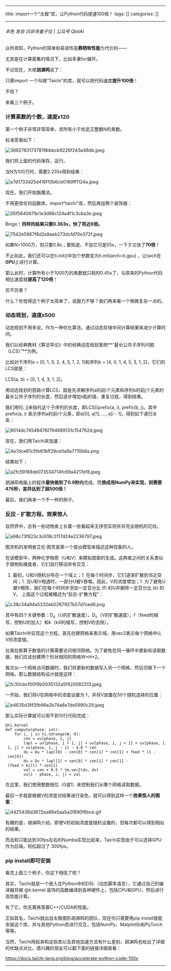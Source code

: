 
--- 
title:  import一个“太极”库，让Python代码提速100倍！ 
tags: []
categories: [] 

---
###### 丰色 发自 凹非寺量子位 | 公众号 QbitAI

众所周知，Python的简单和易读性是**靠牺牲性能**为代价的——

尤其是在计算密集的情况下，比如多重for循环。

不过现在，大佬**胡渊鸣**说了：

>  
  只需import 一个叫做“Taichi”的库，就可以把代码速度**提升100倍**！ 
 

不信？

来看三个例子。

### 计算素数的个数，速度x120

第一个例子非常非常简单，求所有小于给定正整数N的素数。

标准答案如下：

<img src="https://img-blog.csdnimg.cn/img_convert/36827831737819bbbcb9226f243a48db.jpeg" alt="36827831737819bbbcb9226f243a48db.jpeg">

我们将上面的代码保存，运行。

当N为100万时，需要2.235s得到结果：

<img src="https://img-blog.csdnimg.cn/img_convert/e7d1733d25d416f10b6cb0169ff1124a.jpeg" alt="e7d1733d25d416f10b6cb0169ff1124a.jpeg">

现在，我们开始施魔法。

不用更改任何函数体，import“taichi”库，然后再加两个装饰器：

<img src="https://img-blog.csdnimg.cn/img_convert/05f5640679c1e3d86c124a4f1c3cba3e.jpeg" alt="05f5640679c1e3d86c124a4f1c3cba3e.jpeg">

Bingo！**同样的结果只要0.363s，快了将近6倍。**

<img src="https://img-blog.csdnimg.cn/img_convert/7542e5987f8d2a9aeb273dcfd70e372f.jpeg" alt="7542e5987f8d2a9aeb273dcfd70e372f.jpeg">

如果N=1000万，则只要0.8s；要知道，不加它可是55s，一下子又快了**70倍**！

不止如此，我们还可以在ti.init()中加个参数变为ti.init(arch=ti.gpu) ，让taich在**GPU**上进行计算。

那么此时，计算所有小于1000万的素数就只耗时0.45s了，与原来的Python代码相比速度就**提高了120倍**！

厉不厉害？

什么？你觉得这个例子太简单了，说服力不够？我们再来看一个稍微复杂一点的。

### 动态规划，速度x500

动态规划不用多说，作为一种优化算法，通过动态存储中间计算结果来减少计算时间。

我们以经典教材《算法导论》中的经典动态规划案例**“最长公共子序列问题（LCS）”**为例。

比如对于序列a = [0, 1, 0, 2, 4, 3, 1, 2, 1]和序列b = [4, 0, 1, 4, 5, 3, 1, 2]，它们的LCS就是：

>  
  LCS(a, b) = [0, 1, 4, 3, 1, 2]。 
 

用动态规划的思路计算LCS，就是先求解序列a的前i个元素和序列b的前j个元素的最长公共子序列的长度，然后逐步增加i或j的值，重复过程，得到结果。

我们用f[i, j]来指代这个子序列的长度，即LCS((prefix(a, i), prefix(b, j)。其中prefix(a, i) 表示序列a的前i个元素，即a[0], a[1], …, a[i - 1]，得到如下递归关系：

<img src="https://img-blog.csdnimg.cn/img_convert/8014dc74549476f764669131c154762d.jpeg" alt="8014dc74549476f764669131c154762d.jpeg">

现在，我们用Taichi来加速：

<img src="https://img-blog.csdnimg.cn/img_convert/4a7dce81c5fb61bff29ce0a9a7710b8a.png" alt="4a7dce81c5fb61bff29ce0a9a7710b8a.png">

结果如下：

<img src="https://img-blog.csdnimg.cn/img_convert/a2fc59188de073534714fc69a4217ef8.jpeg" alt="a2fc59188de073534714fc69a4217ef8.jpeg">

胡渊鸣电脑上的程序**最快做到了0.9秒内**完成，而**换成用NumPy来实现，则需要476秒，差异达到了超500倍！**

最后，我们再来一个不一样的例子。

### 反应 - 扩散方程，效果惊人

自然界中，总有一些动物身上长着一些看起来无序但实则并非完全随机的花纹。

<img src="https://img-blog.csdnimg.cn/img_convert/a98c73f823c3c618c3117d24e2236797.jpeg" alt="a98c73f823c3c618c3117d24e2236797.jpeg">

图灵机的发明者艾伦·图灵是第一个提出模型来描述这种现象的人。

在该模型中，两种化学物质（U和V）来模拟图案的生成。这两者之间的关系类似于猎物和捕食者，它们自行移动并有交互：
1. 最初，U和V随机分布在一个域上；1. 在每个时间步，它们逐渐扩散到邻近空间；1. 当U和V相遇时，一部分U被V吞噬。因此，V的浓度增加；1. 为了避免U被V根除，我们在每个时间步添加一定百分比 (f) 的U并删除一定百分比 (k) 的V。
上面这个过程被概述为“反应-扩散方程”：

<img src="https://img-blog.csdnimg.cn/img_convert/c38c34a94a5332eb0267927b57d7ced6.png" alt="c38c34a94a5332eb0267927b57d7ced6.png">

其中有四个关键参数：D<sub>u</sub>（U的扩散速度），D<sub>v</sub>（V的扩散速度），f（feed的缩写，控制U的加入）和k（kill的缩写，控制V的去除）。

如果Taichi中实现这个方程，首先创建网格来表示域，用vec2表示每个网格中U, V的浓度值。

拉普拉斯算子数值的计算需要访问相邻网格。为了避免在同一循环中更新和读取数据，我们应该创建两个形状相同的网格W×H×2。

每次从一个网格访问数据时，我们将更新的数据写入另一个网格，然后切换下一个网格。那么数据结构设计就是这样：

<img src="https://img-blog.csdnimg.cn/img_convert/fc30cbcf00f9b0035132a5f920082313.jpeg" alt="fc30cbcf00f9b0035132a5f920082313.jpeg">

一开始，我们将U在网格中的浓度设置为 1，并将V放置在50个随机选择的位置：

<img src="https://img-blog.csdnimg.cn/img_convert/e4635d3f45fb96a2b74a8e7de5990c29.jpeg" alt="e4635d3f45fb96a2b74a8e7de5990c29.jpeg">

那么实际计算就可以用不到10行代码完成：

```
@ti.kernel
def compute(phase: int):
    for i, j in ti.ndrange(W, H):
        cen = uv[phase, i, j]
        lapl = uv[phase, i + 1, j] + uv[phase, i, j + 1] + uv[phase, i - 1, j] + uv[phase, i, j - 1] - 4.0 * cen
        du = Du * lapl[0] - cen[0] * cen[1] * cen[1] + feed * (1 - cen[0])
        dv = Dv * lapl[1] + cen[0] * cen[1] * cen[1] - (feed + kill) * cen[1]
        val = cen + 0.5 * tm.vec2(du, dv)
        uv[1 - phase, i, j] = val
```

在这里，我们使用整数相位（0或1）来控制我们从哪个网格读取数据。

最后一步就是根据V的浓度对结果进行染色，就可以得到这样一个**效果惊人的图案**：‍

<img src="https://img-blog.csdnimg.cn/img_convert/4425438d3672ea86e5aa5a2f890f6bce.gif" alt="4425438d3672ea86e5aa5a2f890f6bce.gif">

‍有趣的是，胡渊鸣介绍，即使V的初始浓度是随机设置的，但每次都可以得到相似的结果。

而且和只能达到30fps左右的Numba实现比起来，Taichi实现由于可以选择GPU作为后端，轻松超过了 300fps。

### pip install即可安装

看完上面三个例子，你这下相信了吧？

其实，Taichi就是一个嵌入在Python中的DSL（动态脚本语言），它通过自己的编译器将被 @ti.kernel 装饰的函数编译到各种硬件上，包括CPU和GPU，然后进行高性能计算。

有了它，你无需再羡慕C++/CUDA的性能。

正如其名，Taichi就出自太极图形胡渊鸣的团队，现在你只需要用pip install就能安装这个库，并与其他Python库进行交互，包括NumPy、Matplotlib和PyTorch等等。

当然，Taichi用起来和这些库以及其他加速方法有什么差别，胡渊鸣也给出了详细的优缺点对比，感兴趣的朋友可以戳下面的链接详细查看：

https://docs.taichi-lang.org/blog/accelerate-python-code-100x
- - - 